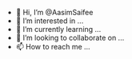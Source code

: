 - 👋 Hi, I’m @AasimSaifee
- 👀 I’m interested in ...
- 🌱 I’m currently learning ...
- 💞️ I’m looking to collaborate on ...
- 📫 How to reach me ...

<!---
AasimSaifee/AasimSaifee is a ✨ special ✨ repository because its `README.md` (this file) appears on your GitHub profile.
You can click the Preview link to take a look at your changes.
--->
